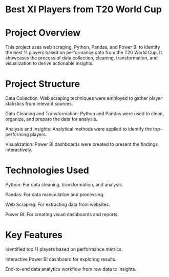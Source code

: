 # Best XI Players from T20 World Cup

# Project Overview
This project uses web scraping, Python, Pandas, and Power BI to identify the best 11 players based on performance data from the T20 World Cup. 
It showcases the process of data collection, cleaning, transformation, and visualization to derive actionable insights.

# Project Structure

Data Collection:
Web scraping techniques were employed to gather player statistics from relevant sources.

Data Cleaning and Transformation:
Python and Pandas were used to clean, organize, and prepare the data for analysis.

Analysis and Insights:
Analytical methods were applied to identify the top-performing players.

Visualization:
Power BI dashboards were created to present the findings interactively.

# Technologies Used

Python: For data cleaning, transformation, and analysis.

Pandas: For data manipulation and processing.

Web Scraping: For extracting data from websites.

Power BI: For creating visual dashboards and reports.

# Key Features

Identified top 11 players based on performance metrics.

Interactive Power BI dashboard for exploring results.

End-to-end data analytics workflow from raw data to insights.
